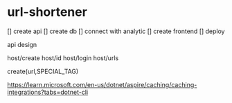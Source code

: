 # url-shortener

[] create api
[] create db
[] connect with analytic
[] create frontend
[] deploy


api design

host/create
host/id
host/login
host/urls

create(url,SPECIAL_TAG)

https://learn.microsoft.com/en-us/dotnet/aspire/caching/caching-integrations?tabs=dotnet-cli




